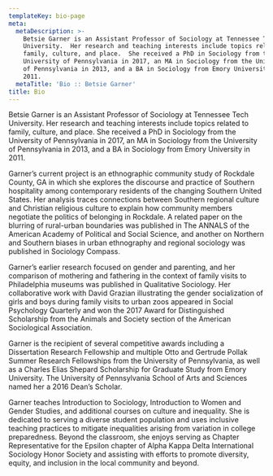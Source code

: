 ```yaml
---
templateKey: bio-page
meta:
  metaDescription: >-
    Betsie Garner is an Assistant Professor of Sociology at Tennessee Tech
    University.  Her research and teaching interests include topics related to
    family, culture, and place.  She received a PhD in Sociology from the
    University of Pennsylvania in 2017, an MA in Sociology from the University
    of Pennsylvania in 2013, and a BA in Sociology from Emory University in
    2011.
  metaTitle: 'Bio :: Betsie Garner'
title: Bio
---
```

Betsie Garner is an Assistant Professor of Sociology at Tennessee Tech University.  Her research and teaching interests include topics related to family, culture, and place.  She received a PhD in Sociology from the University of Pennsylvania in 2017, an MA in Sociology from the University of Pennsylvania in 2013, and a BA in Sociology from Emory University in 2011.

Garner’s current project is an ethnographic community study of Rockdale County, GA in which she explores the discourse and practice of Southern hospitality among contemporary residents of the changing Southern United States.  Her analysis traces connections between Southern regional culture and Christian religious culture to explain how community members negotiate the politics of belonging in Rockdale.  A related paper on the blurring of rural-urban boundaries was published in The ANNALS of the American Academy of Political and Social Science, and another on Northern and Southern biases in urban ethnography and regional sociology was published in Sociology Compass.

Garner’s earlier research focused on gender and parenting, and her comparison of mothering and fathering in the context of family visits to Philadelphia museums was published in Qualitative Sociology.  Her collaborative work with David Grazian illustrating the gender socialization of girls and boys during family visits to urban zoos appeared in Social Psychology Quarterly and won the 2017 Award for Distinguished Scholarship from the Animals and Society section of the American Sociological Association.

Garner is the recipient of several competitive awards including a Dissertation Research Fellowship and multiple Otto and Gertrude Pollak Summer Research Fellowships from the University of Pennsylvania, as well as a Charles Elias Shepard Scholarship for Graduate Study from Emory University.  The University of Pennsylvania School of Arts and Sciences named her a 2016 Dean’s Scholar.

Garner teaches Introduction to Sociology, Introduction to Women and Gender Studies, and additional courses on culture and inequality.  She is dedicated to serving a diverse student population and uses inclusive teaching practices to mitigate inequalities arising from variation in college preparedness.  Beyond the classroom, she enjoys serving as Chapter Representative for the Epsilon chapter of Alpha Kappa Delta International Sociology Honor Society and assisting with efforts to promote diversity, equity, and inclusion in the local community and beyond.

